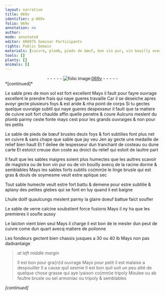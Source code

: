 ```yaml
---
layout: narrative
title: 069v
identifier: p-069v
folio: 069v
annotation: no
author:
mode: annotated
editor: GR8975 Seminar Participants
rights: Public Domain
materials: [cuivre, plomb, pieds de bœuf, bon vin pur, vin bouilly avecq de la racine dorme, linge, huile dolif, glaire doeuf, verre, laicton, matiere de poilonne, tripoly, feultre, sel armoniac]
tools: []
plants: []
animals: []
---
```


<div class="folio" align="center">- - - - - <a href="http://gallica.bnf.fr/ark:/12148/btv1b10500001g/f144.image" target="_blank"><img src="https://cu-mkp.github.io/2017-workshop-edition/assets/photo-icon.png" alt="folio image: " style="display:inline-block; margin-bottom:-3px;"/>069v</a> - - - - - </div>   
*[continued]*
  
Le sable pres de mon sol est fort excellent Mays il fault pour fayre ouvrage excellent le prendre frais qui naye gueres travaille Car il se deseiche apres avoyr gecte plusieurs foys & est aride & nha point de corps Si tu gectes quelque ouvraige subtil qui naye gueres despesseur il fault que ta matiere de <span class="m">cuivre</span> soit fort chaulde affin quelle penetre & coure Aulcuns meslent du <span class="m">plomb</span> parmy ceste fonte mays cest pour les grands ouvraiges & non pour les petits 
 
Le sable de <span class="m">pieds de bœuf</span> brusles deulx foys & fort subtilies font plus net en <span class="m">cuivre</span> & sans chape que sable que jay veu Jen ay gecte une medaille de relief bien hault Et f deliee de lespesseur dun tranchant de costeau ou dune carte Et estoict creuse dun coste au droict du relief qui estoit de laultre part 
 
Il fault que les sables maigres soient plus humectes que les aultres scavoir de magistra ou de <span class="m">bon vin pur</span> ou de <span class="m">vin bouilly avecq de la racine dorme</span> & semblables Mays les sables forts subtils co{mm}e le <span class="m">linge</span> brusle qui est gras & douls de soymesme veult estre aplique sec
 
Tout sable humecte veult estre fort battu & demene pour estre subtilie & aplany des petites glebes qui se font en luy quand il est baigne 
 
L<span class="m">huile dolif</span> quaulcungs meslent parmy la <span class="m">glaire doeuf</span> battue faict soufler
 
Le sable de <span class="m">verre</span> calcine soubstient force fusions Mays il ny ha que les premieres il soufle aussy
 
Le <span class="m">laicton</span> vient bien seul Mays il charge il est bon de le mesler dun peut de <span class="m">cuivre</span> come dun quart avecq <span class="m">matiere de poilonne</span>
 
Les <span class="pro">fondeurs</span> gectent bien chassis jusques a 30 ou 40 lb Mays non pas dadvantaige 
 
> *at left middle margin*
> 
>   Il est bon pour gra{n}d ouvrage Mays pour petit il est malaise a despouiller Il a cause quil sesmie Il est bon quil soit un peu allié de quelque chose grasse qui aye lyaison co{mm}e <span class="m">tripoly</span> Moulee ou ab <span class="m">feultre</span> brusle ou <span class="m">sel armoniac</span> ou <span class="m">tripoly</span> & semblables
 
*[continued]*
 